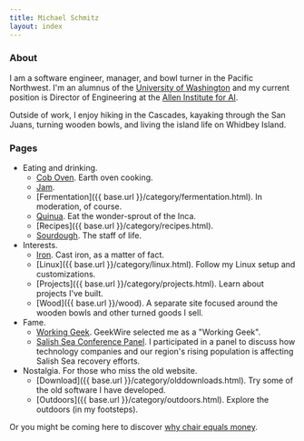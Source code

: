 ```yaml
---
title: Michael Schmitz
layout: index
---
```


### About

I am a software engineer, manager, and bowl turner in the Pacific Northwest.
I'm an alumnus of the [University of Washington](http://www.washington.edu/)
and my current position is Director of Engineering at the [Allen Institute for AI](http://www.allenai.org).

Outside of work, I enjoy hiking in the Cascades, kayaking through the San
Juans, turning wooden bowls, and living the island life on Whidbey Island.

### Pages

*  Eating and drinking.
    - [Cob Oven](/food/coboven.html). Earth oven cooking.
    - [Jam](/food/jam.html).
    - [Fermentation]({{ base.url }}/category/fermentation.html). In moderation, of course.
    - [Quinua](/food/quinua.html). Eat the wonder-sprout of the Inca.
    - [Recipes]({{ base.url }}/category/recipes.html).
    - [Sourdough](/food/sourdough.html). The staff of life.
*  Interests.
    - [Iron](/pages/castiron.html). Cast iron, as a matter of fact.
    - [Linux]({{ base.url }}/category/linux.html). Follow my Linux setup and customizations.
    - [Projects]({{ base.url }}/category/projects.html). Learn about projects I've built.
    - [Wood]({{ base.url }}/wood). A separate site focused around the wooden bowls and other turned goods I sell.
*  Fame.
    - [Working Geek](https://www.geekwire.com/2018/working-geek-artificial-intelligence-engineering-leader-michael-schmitz-loves-github-google-pixel-list-making/).  GeekWire selected me as a "Working Geek".
    - [Salish Sea Conference Panel](https://www.eopugetsound.org/magazine/ssec2018/digital-tech).  I participated in a panel to discuss how technology companies and our region's rising population is affecting Salish Sea recovery efforts.
* Nostalgia. For those who miss the old website.
    - [Download]({{ base.url }}/category/olddownloads.html). Try some of the old software I have developed.
    - [Outdoors]({{ base.url }}/category/outdoors.html). Explore the outdoors (in my footsteps).

Or you might be coming here to discover [why chair equals money](pages/chaireqmoney.html).
